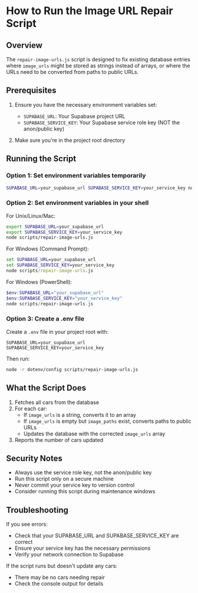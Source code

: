 # How to Run the Image URL Repair Script

## Overview

The `repair-image-urls.js` script is designed to fix existing database entries where `image_urls` might be stored as strings instead of arrays, or where the URLs need to be converted from paths to public URLs.

## Prerequisites

1. Ensure you have the necessary environment variables set:
   - `SUPABASE_URL`: Your Supabase project URL
   - `SUPABASE_SERVICE_KEY`: Your Supabase service role key (NOT the anon/public key)

2. Make sure you're in the project root directory

## Running the Script

### Option 1: Set environment variables temporarily

```bash
SUPABASE_URL=your_supabase_url SUPABASE_SERVICE_KEY=your_service_key node scripts/repair-image-urls.js
```

### Option 2: Set environment variables in your shell

For Unix/Linux/Mac:
```bash
export SUPABASE_URL=your_supabase_url
export SUPABASE_SERVICE_KEY=your_service_key
node scripts/repair-image-urls.js
```

For Windows (Command Prompt):
```cmd
set SUPABASE_URL=your_supabase_url
set SUPABASE_SERVICE_KEY=your_service_key
node scripts/repair-image-urls.js
```

For Windows (PowerShell):
```powershell
$env:SUPABASE_URL="your_supabase_url"
$env:SUPABASE_SERVICE_KEY="your_service_key"
node scripts/repair-image-urls.js
```

### Option 3: Create a .env file

Create a `.env` file in your project root with:
```
SUPABASE_URL=your_supabase_url
SUPABASE_SERVICE_KEY=your_service_key
```

Then run:
```bash
node -r dotenv/config scripts/repair-image-urls.js
```

## What the Script Does

1. Fetches all cars from the database
2. For each car:
   - If `image_urls` is a string, converts it to an array
   - If `image_urls` is empty but `image_paths` exist, converts paths to public URLs
   - Updates the database with the corrected `image_urls` array
3. Reports the number of cars updated

## Security Notes

- Always use the service role key, not the anon/public key
- Run this script only on a secure machine
- Never commit your service key to version control
- Consider running this script during maintenance windows

## Troubleshooting

If you see errors:
- Check that your SUPABASE_URL and SUPABASE_SERVICE_KEY are correct
- Ensure your service key has the necessary permissions
- Verify your network connection to Supabase

If the script runs but doesn't update any cars:
- There may be no cars needing repair
- Check the console output for details